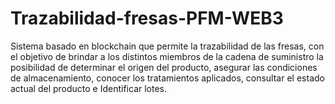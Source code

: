 # Trazabilidad-fresas-PFM-WEB3
Sistema basado en blockchain que permite la trazabilidad de las fresas, con el objetivo de brindar a los distintos miembros de la cadena de suministro la posibilidad de determinar el origen del producto, asegurar las condiciones de almacenamiento, conocer los tratamientos aplicados, consultar el estado actual del producto e Identificar lotes.
